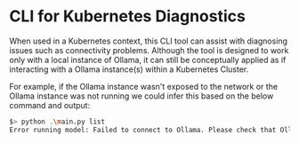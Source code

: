# CLI for Kubernetes Diagnostics

When used in a Kubernetes context, this CLI tool can assist with diagnosing issues such as connectivity problems. Although the tool is designed to work only with a local instance of Ollama, it can still be conceptually applied as if interacting with a Ollama instance(s) within a Kubernetes Cluster.

For example, if the Ollama instance wasn't exposed to the network or the Ollama instance was not running we could infer this based on the below command and output:

```bash
$> python .\main.py list
Error running model: Failed to connect to Ollama. Please check that Ollama is downloaded, running and accessible. https://ollama.com/download
```